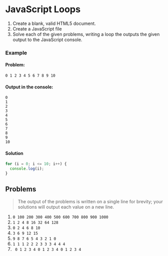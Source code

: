 # JavaScript Loops

1. Create a blank, valid HTML5 document.
1. Create a JavaScript file
1. Solve each of the given problems, writing a loop the outputs the given output to the JavaScript console.

### Example

#### Problem:

```
0 1 2 3 4 5 6 7 8 9 10
```

#### Output in the console:

```
0
1
2
3
4
5
6
7
8
9
10
```

#### Solution

```javascript
for (i = 0; i <= 10; i++) {
  console.log(i);
}
```

## Problems

> The output of the problems is written on a single line for brevity; your solutions will output each value on a new line.

1. `0 100 200 300 400 500 600 700 800 900 1000`
1. `1 2 4 8 16 32 64 128`
1. `0 2 4 6 8 10`
1. `3 6 9 12 15`
1. `9 8 7 6 5 4 3 2 1 0`
1. `1 1 1 2 2 2 3 3 3 4 4 4`
1. ` 0 1 2 3 4 0 1 2 3 4 0 1 2 3 4`
